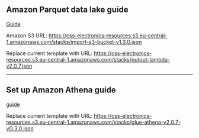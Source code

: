 ## Amazon Parquet data lake guide
[Guide](https://canlogger.csselectronics.com/canedge-getting-started/ce1/log-file-tools/mdf4-decoders/parquet-data-lake/amazon/#ref-parquet-data-lake-aws)

Amazon S3 URL:
https://css-electronics-resources.s3.eu-central-1.amazonaws.com/stacks/import-s3-bucket-v1.3.0.json

Replace current template with URL:
https://css-electronics-resources.s3.eu-central-1.amazonaws.com/stacks/output-lambda-v2.0.7.json


---

## Set up Amazon Athena guide
[guide](https://canlogger.csselectronics.com/canedge-getting-started/ce1/log-file-tools/mdf4-decoders/parquet-data-lake-interfaces/amazon-athena/#ref-initial-setup-athena-glue)

Replace current template with URL:
https://css-electronics-resources.s3.eu-central-1.amazonaws.com/stacks/glue-athena-v2.0.7-vG.3.0.json